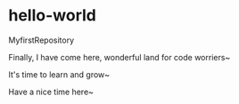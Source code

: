 # hello-world
MyfirstRepository

Finally, I have come here, wonderful land for code worriers~

It's time to learn and grow~

Have a nice time here~

